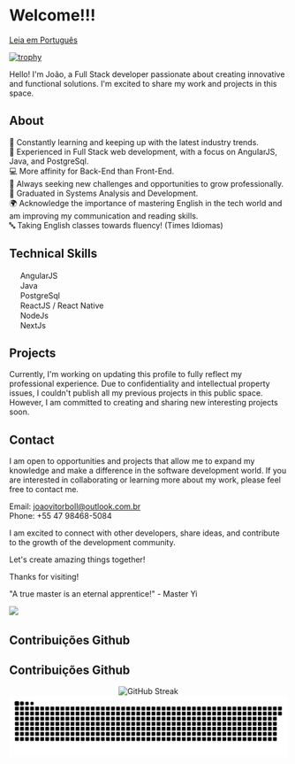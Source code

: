 # Welcome!!!

[Leia em Português](./README.md)

[![trophy](https://github-profile-trophy.vercel.app/?username=JoaoBoll&theme=onedark&title=Experience,Commits,Repositories&margin-w=15)](https://github.com/ryo-ma/github-profile-trophy)

Hello! I'm João, a Full Stack developer passionate about creating innovative and functional solutions. I'm excited to share my work and projects in this space.

## About

🌱 Constantly learning and keeping up with the latest industry trends.  
👯 Experienced in Full Stack web development, with a focus on AngularJS, Java, and PostgreSql.  
💻 More affinity for Back-End than Front-End.  
🚀 Always seeking new challenges and opportunities to grow professionally.  
📖 Graduated in Systems Analysis and Development.  
🌍 Acknowledge the importance of mastering English in the tech world and am improving my communication and reading skills.  
🔤 Taking English classes towards fluency! (Times Idiomas)

## Technical Skills

<img src="https://cdn.jsdelivr.net/gh/devicons/devicon/icons/angularjs/angularjs-original.svg" width="16" height="15"/> AngularJS  
<img src="https://cdn.jsdelivr.net/gh/devicons/devicon/icons/java/java-original.svg" width="16" height="15"/> Java  
<img src="https://cdn.jsdelivr.net/gh/devicons/devicon/icons/postgresql/postgresql-original.svg" width="16" height="15"/> PostgreSql  
<img src="https://cdn.jsdelivr.net/gh/devicons/devicon/icons/react/react-original.svg" width="16" height="15"/> ReactJS / React Native  
<img src="https://cdn.jsdelivr.net/gh/devicons/devicon/icons/nodejs/nodejs-original.svg" width="16" height="15"/> NodeJs  
<img src="https://cdn.jsdelivr.net/gh/devicons/devicon/icons/nextjs/nextjs-line.svg" width="16" height="15"/> NextJs

## Projects
Currently, I'm working on updating this profile to fully reflect my professional experience. Due to confidentiality and intellectual property issues, I couldn't publish all my previous projects in this public space. However, I am committed to creating and sharing new interesting projects soon.

## Contact
I am open to opportunities and projects that allow me to expand my knowledge and make a difference in the software development world. If you are interested in collaborating or learning more about my work, please feel free to contact me.

Email: joaovitorboll@outlook.com.br  
Phone: +55 47 98468-5084

I am excited to connect with other developers, share ideas, and contribute to the growth of the development community.

Let's create amazing things together!

Thanks for visiting!

"A true master is an eternal apprentice!" - Master Yi

<a href="https://www.linkedin.com/in/joão-vitor-boll-87b34859/" target="_blank"><img src="https://img.shields.io/badge/-LinkedIn-%230077B5?style=for-the-badge&logo=linkedin&logoColor=white" target="_blank"></a>

## Contribuições Github
## Contribuições Github
<center>
    <contribuitions>
        <picture>
            <source media="(prefers-color-scheme: dark)" srcset="https://streak-stats.demolab.com?user=JoaoBoll&theme=dark&border_radius=15&date_format=M%20j%5B%2C%20Y%5D&exclude_days=Sun%2CSat&card_width=650&locale=en">
            <source media="(prefers-color-scheme: light)" srcset="https://streak-stats.demolab.com?user=JoaoBoll&theme=default&border_radius=15&date_format=M%20j%5B%2C%20Y%5D&exclude_days=Sun%2CSat&card_width=650&locale=en">
            <img alt="GitHub Streak" src="https://streak-stats.demolab.com?user=JoaoBoll&theme=default&border_radius=15&date_format=M%20j%5B%2C%20Y%5D&exclude_days=Sun%2CSat&card_width=650&locale=pt_BR">
        </picture>
    </contribuitions>
    <picture>
        <source media="(prefers-color-scheme: dark)" srcset="https://raw.githubusercontent.com/JoaoBoll/README/output/github-contribution-grid-snake-dark.svg">
        <source media="(prefers-color-scheme: light)" srcset="https://raw.githubusercontent.com/JoaoBoll/README/output/github-contribution-grid-snake.svg">
        <img alt="GitHub contribution grid snake" src="https://raw.githubusercontent.com/JoaoBoll/README/output/github-contribution-grid-snake.svg">
    </picture>
</center>
